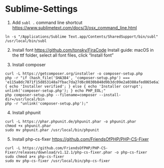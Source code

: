 # Sublime-Settings

1. Add `subl .` command line shortcut https://www.sublimetext.com/docs/3/osx_command_line.html
```
ln -s "/Applications/Sublime Text.app/Contents/SharedSupport/bin/subl" /usr/local/bin/subl
```

2. Install font https://github.com/tonsky/FiraCode 
Install guide: macOS in the ttf folder, select all font files, click “Install font”

3. Install composer
```
curl -L https://getcomposer.org/installer -o composer-setup.php
php -r "if (hash_file('SHA384', 'composer-setup.php') === 'e115a8dc7871f15d853148a7fbac7da27d6c0030b848d9b3dc09e2a0388afed865e6a3d6b3c0fad45c48e2b5fc1196ae') { echo 'Installer verified'; } else { echo 'Installer corrupt'; unlink('composer-setup.php'); } echo PHP_EOL;"
php composer-setup.php --filename=composer --install-dir=/usr/local/bin
php -r "unlink('composer-setup.php');"
```

4. Install phpunit
```
curl -L https://phar.phpunit.de/phpunit.phar -o phpunit.phar
chmod +x phpunit.phar
sudo mv phpunit.phar /usr/local/bin/phpunit
```

5. Install php-cs-fixer https://github.com/FriendsOfPHP/PHP-CS-Fixer
```
curl -L https://github.com/FriendsOfPHP/PHP-CS-Fixer/releases/download/v1.12.1/php-cs-fixer.phar -o php-cs-fixer
sudo chmod a+x php-cs-fixer
sudo mv php-cs-fixer /usr/local/bin/php-cs-fixer
```
